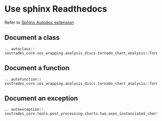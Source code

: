 # Use sphinx Readthedocs

Refer to [Sphinx Autodoc extension](https://www.sphinx-doc.org/en/master/usage/extensions/autodoc.html)

## Document a class
```{eval-rst}
.. autoclass:: sostrades_core.sos_wrapping.analysis_discs.tornado_chart_analysis::TornadoChartAnalysis
```

## Document a function
```{eval-rst}
.. autofunction:: sostrades_core.sos_wrapping.analysis_discs.tornado_chart_analysis::TornadoChartAnalysis.__make_tornado_chart
```

## Document an exception
```{eval-rst}
.. autoexception:: sostrades_core.tools.post_processing.charts.two_axes_instanciated_chart::InstanciatedSeriesException
```
